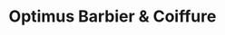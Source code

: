 ---
title: "Optimus Barbier & Coiffure"
url: /mont-laurier/optimus-barbier-und-coiffure/
shop: Friseur
---
